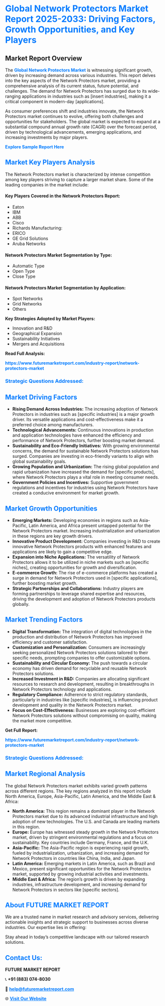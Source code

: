 <h1 style="color: #007BFF;">Global Network Protectors Market Report 2025-2033: Driving Factors, Growth Opportunities, and Key Players</h1>

<section id="overview">
<h2>Market Report Overview</h2>
<p>The <a href="https://www.futuremarketreport.com/industry-report/network-protectors-market" style="color: #007BFF; text-decoration: none;"><strong>Global Network Protectors Market</strong></a> is witnessing significant growth, driven by increasing demand across various industries. This report delves into the key aspects of the Network Protectors market, providing a comprehensive analysis of its current status, future potential, and challenges. The demand for Network Protectors has surged due to its wide-ranging applications in industries such as [insert industries], making it a critical component in modern-day [applications].</p>
<p>As consumer preferences shift and industries innovate, the Network Protectors market continues to evolve, offering both challenges and opportunities for stakeholders. The global market is expected to expand at a substantial compound annual growth rate (CAGR) over the forecast period, driven by technological advancements, emerging applications, and increasing investments by major players.</p>
</section>

<section id="overview">
<p><a href="https://www.futuremarketreport.com/request-sample/reportId=58355" style="color: #007BFF; text-decoration: none;"><strong>Explore Sample Report Here</strong></a></p>
</section>

<section id="key-players">
<h2 style="color: #007BFF;">Market Key Players Analysis</h2>
<p>The Network Protectors market is characterized by intense competition among key players striving to capture a larger market share. Some of the leading companies in the market include:</p>
<h4>Key Players Covered in the Network Protectors Report:</h4>
<ul><li>Eaton</li><li>IBM</li><li>ABB</li><li>Cisco</li><li>Richards Manufacturing:</li><li>ERICO</li><li>GE Grid Solutions</li><li>Aruba Networks</li></ul>
<h4>Network Protectors Market Segmentation by Type:</h4>
<ul><li>Automatic Type</li><li>Open Type</li><li>Close Type</li></ul>

<h4>Network Protectors Market Segmentation by Application:</h4>
<ul><li>Spot Networks</li><li>Grid Networks</li><li>Others</li></ul>
<p><strong>Key Strategies Adopted by Market Players:</strong></p>
<ul>
<li>Innovation and R&D</li>
<li>Geographical Expansion</li>
<li>Sustainability Initiatives</li>
<li>Mergers and Acquisitions</li>
</ul>
</section>

<section>
<p><strong>Read Full Analysis: </strong></p><a href="https://www.futuremarketreport.com/industry-report/network-protectors-market" style="color: #007BFF; text-decoration: none;"><strong>https://www.futuremarketreport.com/industry-report/network-protectors-market</strong></a>
<h3 style="color: #007BFF;">Strategic Questions Addressed:</h3>
</section>

<section id="driving-factors">
<h2 style="color: #007BFF;">Market Driving Factors</h2>
<ul>
<li><strong>Rising Demand Across Industries:</strong> The increasing adoption of Network Protectors in industries such as [specific industries] is a major growth driver. Its versatile applications and cost-effectiveness make it a preferred choice among manufacturers.</li>
<li><strong>Technological Advancements:</strong> Continuous innovations in production and application technologies have enhanced the efficiency and performance of Network Protectors, further boosting market demand.</li>
<li><strong>Sustainability and Eco-Friendly Initiatives:</strong> With growing environmental concerns, the demand for sustainable Network Protectors solutions has surged. Companies are investing in eco-friendly variants to align with global sustainability goals.</li>
<li><strong>Growing Population and Urbanization:</strong> The rising global population and rapid urbanization have increased the demand for [specific products], where Network Protectors plays a vital role in meeting consumer needs.</li>
<li><strong>Government Policies and Incentives:</strong> Supportive government regulations and incentives for industries using Network Protectors have created a conducive environment for market growth.</li>
</ul>
</section>

<section id="growth-opportunities">
<h2 style="color: #007BFF;">Market Growth Opportunities</h2>
<ul>
<li><strong>Emerging Markets:</strong> Developing economies in regions such as Asia-Pacific, Latin America, and Africa present untapped potential for the Network Protectors market. Increasing industrialization and urbanization in these regions are key growth drivers.</li>
<li><strong>Innovative Product Development:</strong> Companies investing in R&D to create innovative Network Protectors products with enhanced features and applications are likely to gain a competitive edge.</li>
<li><strong>Expansion into Niche Applications:</strong> The versatility of Network Protectors allows it to be utilized in niche markets such as [specific niches], creating opportunities for growth and diversification.</li>
<li><strong>E-commerce Growth:</strong> The rise of e-commerce platforms has created a surge in demand for Network Protectors used in [specific applications], further boosting market growth.</li>
<li><strong>Strategic Partnerships and Collaborations:</strong> Industry players are forming partnerships to leverage shared expertise and resources, driving the development and adoption of Network Protectors products globally.</li>
</ul>
</section>

<section id="trending-factors">
<h2 style="color: #007BFF;">Market Trending Factors</h2>
<ul>
<li><strong>Digital Transformation:</strong> The integration of digital technologies in the production and distribution of Network Protectors has improved efficiency and customer satisfaction.</li>
<li><strong>Customization and Personalization:</strong> Consumers are increasingly seeking personalized Network Protectors solutions tailored to their specific needs, prompting companies to offer customizable options.</li>
<li><strong>Sustainability and Circular Economy:</strong> The push towards a circular economy has driven demand for recyclable and reusable Network Protectors solutions.</li>
<li><strong>Increased Investment in R&D:</strong> Companies are allocating significant resources to research and development, resulting in breakthroughs in Network Protectors technology and applications.</li>
<li><strong>Regulatory Compliance:</strong> Adherence to strict regulatory standards, particularly in industries like [specific industries], is influencing product development and quality in the Network Protectors market.</li>
<li><strong>Focus on Cost-Effectiveness:</strong> Businesses are exploring cost-efficient Network Protectors solutions without compromising on quality, making the market more competitive.</li>
</ul>
</section>

<section>
<p><strong>Get Full Report: </strong></p><a href="https://www.futuremarketreport.com/industry-report/network-protectors-market" style="color: #007BFF; text-decoration: none;"><strong>https://www.futuremarketreport.com/industry-report/network-protectors-market</strong></a>
<h3 style="color: #007BFF;">Strategic Questions Addressed:</h3>
</section>


<section id="regional-analysis">
<h2 style="color: #007BFF;">Market Regional Analysis</h2>
<p>The global Network Protectors market exhibits varied growth patterns across different regions. The key regions analyzed in this report include North America, Europe, Asia-Pacific, Latin America, and the Middle East & Africa:</p>
<ul>
<li><strong>North America:</strong> This region remains a dominant player in the Network Protectors market due to its advanced industrial infrastructure and high adoption of new technologies. The U.S. and Canada are leading markets in this region.</li>
<li><strong>Europe:</strong> Europe has witnessed steady growth in the Network Protectors market, driven by stringent environmental regulations and a focus on sustainability. Key countries include Germany, France, and the U.K.</li>
<li><strong>Asia-Pacific:</strong> The Asia-Pacific region is experiencing rapid growth, fueled by industrialization, urbanization, and increasing demand for Network Protectors in countries like China, India, and Japan.</li>
<li><strong>Latin America:</strong> Emerging markets in Latin America, such as Brazil and Mexico, present significant opportunities for the Network Protectors market, supported by growing industrial activities and investments.</li>
<li><strong>Middle East & Africa:</strong> The region’s growth is driven by expanding industries, infrastructure development, and increasing demand for Network Protectors in sectors like [specific sectors].</li>
</ul>
</section>

<footer>
<h2 style="color: #007BFF;">About FUTURE MARKET REPORT</h2>
<p>We are a trusted name in market research and advisory services, delivering actionable insights and strategic support to businesses across diverse industries. Our expertise lies in offering:</p>

<p>Stay ahead in today’s competitive landscape with our tailored research solutions.</p>

<h2 style="color: #007BFF;">Contact Us:</h2>
<p><strong>FUTURE MARKET REPORT</strong></p>
<p>📞 <strong>+91 (883) 074-8030</strong></p>
<p>📧 <strong><a href="mailto:help@futuremarketreport.com" style="color: #007BFF;">help@futuremarketreport.com</a></strong></p>
<p>🌐 <strong><a href="https://www.futuremarketreport.com/" style="color: #007BFF;">Visit Our Website</a></strong></p>
</footer>